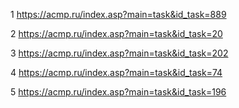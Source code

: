 1
https://acmp.ru/index.asp?main=task&id_task=889


2
https://acmp.ru/index.asp?main=task&id_task=20


3
https://acmp.ru/index.asp?main=task&id_task=202


4
https://acmp.ru/index.asp?main=task&id_task=74


5
https://acmp.ru/index.asp?main=task&id_task=196
